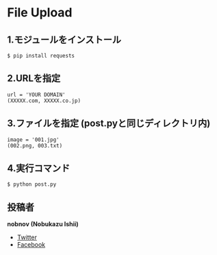 # File Upload
## 1.モジュールをインストール
    $ pip install requests

## 2.URLを指定
    url = 'YOUR DOMAIN'
    (XXXXX.com, XXXXX.co.jp)

## 3.ファイルを指定 (post.pyと同じディレクトリ内)
    image = '001.jpg'
    (002.png, 003.txt)

## 4.実行コマンド
    $ python post.py
    
## 投稿者
**nobnov (Nobukazu Ishii)**

- [Twitter](https://twitter.com/nobnov)
- [Facebook](https://www.facebook.com/nobnov.ISHII)